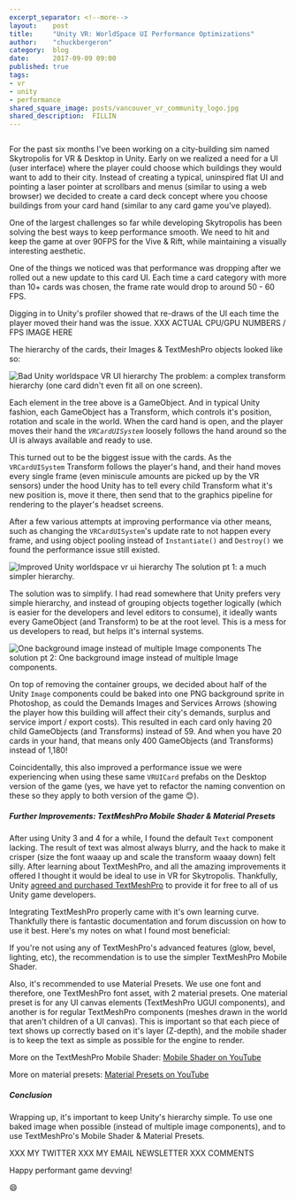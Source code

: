 ```yaml
---
excerpt_separator: <!--more-->
layout:    post
title:     "Unity VR: WorldSpace UI Performance Optimizations"
author:    "chuckbergeron"
category:  blog
date:      2017-09-09 09:00
published: true
tags:
- vr
- unity
- performance
shared_square_image: posts/vancouver_vr_community_logo.jpg
shared_description:  FILLIN
---
```

<!-- shared_square_image: posts/FILLIN.jpg -->


<div class="row">
    <div class="twelve columns">
        <!-- <img src=" asset_path 'posts/FILLIN.gif' " class="img-responsive" alt="Vancouver VR Community Launch Animation">-->
        <!--  style="margin: 0 auto;" -->
    </div>
</div>

For the past six months I've been working on a city-building sim named Skytropolis for VR &amp; Desktop in Unity. Early on we realized a need for a UI (user interface) where the player could choose which buildings they would want to add to their city. Instead of creating a typical, uninspired flat UI and pointing a laser pointer at scrollbars and menus (similar to using a web browser) we decided to create a card deck concept where you choose buildings from your card hand (similar to any card game you've played).

One of the largest challenges so far while developing Skytropolis has been solving the best ways to keep performance smooth. We need to hit and keep the game at over 90FPS for the Vive &amp; Rift, while maintaining a visually interesting aesthetic.

<!--more-->

One of the things we noticed was that performance was dropping after we rolled out a new update to this card UI. Each time a card category with more than 10+ cards was chosen, the frame rate would drop to around 50 - 60 FPS.

Digging in to Unity's profiler showed that re-draws of the UI each time the player moved their hand was the issue. XXX ACTUAL CPU/GPU NUMBERS / FPS IMAGE HERE

The hierarchy of the cards, their Images &amp; TextMeshPro objects looked like so:

<img src="{% asset_path 'posts/worldspace-vr-ui-performance-starting-hierarchy.jpg' %}" class="img-responsive" alt="Bad Unity worldspace VR UI hierarchy">
<span class="caption">The problem: a complex transform hierarchy (one card didn't even fit all on one screen).</span>

Each element in the tree above is a GameObject. And in typical Unity fashion, each GameObject has a Transform, which controls it's position, rotation and scale in the world. When the card hand is open, and the player moves their hand the <em>`VRCardUISystem`</em> loosely follows the hand around so the UI is always available and ready to use.

This turned out to be the biggest issue with the cards. As the `VRCardUISystem` Transform follows the player's hand, and their hand moves every single frame (even miniscule amounts are picked up by the VR sensors) under the hood Unity has to tell every child Transform what it's new position is, move it there, then send that to the graphics pipeline for rendering to the player's headset screens.

After a few various attempts at improving performance via other means, such as changing the `VRCardUISystem`'s update rate to not happen every frame, and using object pooling instead of `Instantiate()` and `Destroy()` we found the performance issue still existed.

<img src="{% asset_path 'posts/worldspace-vr-ui-performance-solved-hierarchy.jpg' %}" class="img-responsive" alt="Improved Unity worldspace vr ui hierarchy"><!--  style="margin: 0 auto;" -->
<span class="caption">The solution pt 1: a much simpler hierarchy.</span>

The solution was to simplify. I had read somewhere that Unity prefers very simple hierarchy, and instead of grouping objects together logically (which is easier for the developers and level editors to consume), it ideally wants every GameObject (and Transform) to be at the root level. This is a mess for us developers to read, but helps it's internal systems.

<img src="{% asset_path 'posts/worldspace-vr-ui-performance-ui-background.jpg' %}" class="img-responsive" alt="One background image instead of multiple Image components"><!--  style="margin: 0 auto;" -->
<span class="caption">The solution pt 2: One background image instead of multiple Image components.</span>

On top of removing the container groups, we decided about half of the Unity `Image` components could be baked into one PNG background sprite in Photoshop, as could the Demands Images and Services Arrows (showing the player how this building will affect their city's demands, surplus and service import / export costs). This resulted in each card only having 20 child GameObjects (and Transforms) instead of 59. And when you have 20 cards in your hand, that means only 400 GameObjects (and Transforms) instead of 1,180!

Coincidentally, this also improved a performance issue we were experiencing when using these same `VRUICard` prefabs on the Desktop version of the game (yes, we have yet to refactor the naming convention on these so they apply to both version of the game 😊).

<h5>
  Further Improvements: TextMeshPro Mobile Shader &amp; Material Presets
</h5>

After using Unity 3 and 4 for a while, I found the default `Text` component lacking. The result of text was almost always blurry, and the hack to make it crisper (size the font waaay up and scale the transform waaay down) felt silly. After learning about TextMeshPro, and all the amazing improvements it offered I thought it would be ideal to use in VR for Skytropolis. Thankfully, Unity <a href="https://blogs.unity3d.com/2017/03/20/textmesh-pro-joins-unity/"> agreed and purchased TextMeshPro</a> to provide it for free to all of us Unity game developers.

Integrating TextMeshPro properly came with it's own learning curve. Thankfully there is fantastic documentation and forum discussion on how to use it best. Here's my notes on what I found most beneficial:

If you're not using any of TextMeshPro's advanced features (glow, bevel, lighting, etc), the recommendation is to use the simpler TextMeshPro Mobile Shader.

Also, it's recommended to use Material Presets. We use one font and therefore, one TextMeshPro font asset, with 2 material presets. One material preset is for any UI canvas elements (TextMeshPro UGUI components), and another is for regular TextMeshPro components (meshes drawn in the world that aren't children of a UI canvas). This is important so that each piece of text shows up correctly based on it's layer (Z-depth), and the mobile shader is to keep the text as simple as possible for the engine to render.

More on the TextMeshPro Mobile Shader: <a href="https://www.youtube.com/watch?v=X5eHU0VUMbs">Mobile Shader on YouTube</a>

More on material presets: <a href="https://www.youtube.com/watch?v=d2MARbDNeaA">Material Presets on YouTube</a>

<h5>
  Conclusion
</h5>

Wrapping up, it's important to keep Unity's hierarchy simple. To use one baked image when possible (instead of multiple image components), and to use TextMeshPro's Mobile Shader &amp; Material Presets.

XXX MY TWITTER
XXX MY EMAIL NEWSLETTER
XXX COMMENTS

Happy performant game devving!

😄

